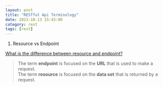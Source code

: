 ```yaml
---
layout: post
title: "RESTful Api Terminology"
date: 2023-10-13 15:43:00
category: rest
tags: [rest]
---
```


1. Resource vs Endpoint

[What is the difference between resource and endpoint?](https://stackoverflow.com/questions/30580562/what-is-the-difference-between-resource-and-endpoint)


> The term **endpoint** is focused on the **URL** that is used to make a request.  
> The term **resource** is focused on the **data set**  that is returned by a request.



[jekyll]: http://jekyllrb.com
[jekyll-gh]: https://github.com/jekyll/jekyll
[jekyll-help]: https://github.com/jekyll/jekyll-help


